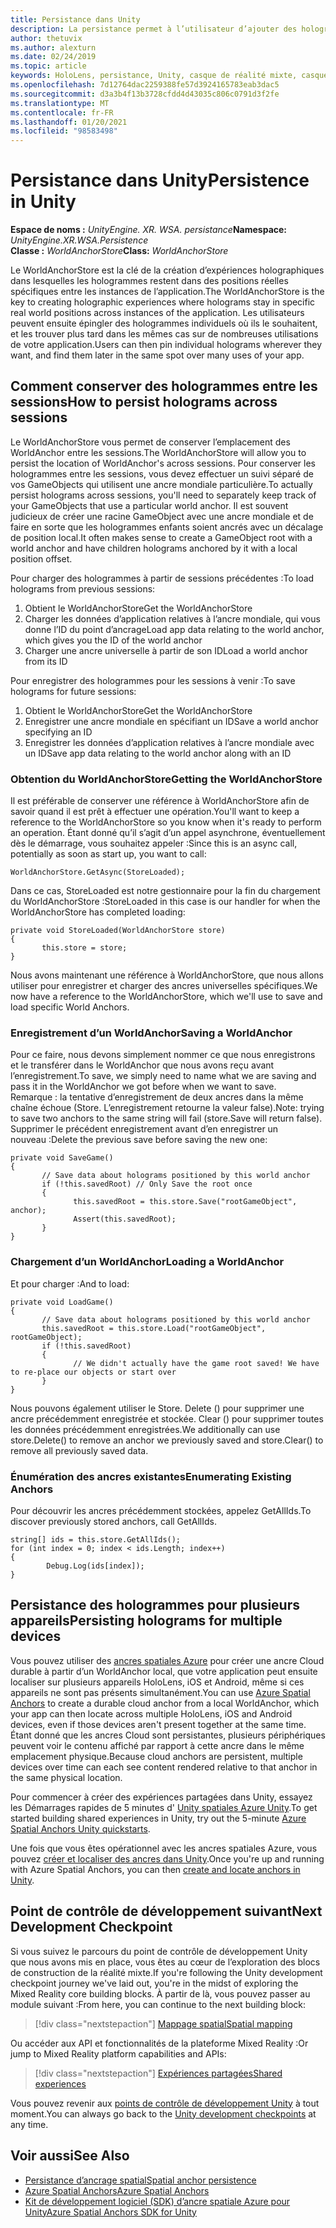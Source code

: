 ```yaml
---
title: Persistance dans Unity
description: La persistance permet à l’utilisateur d’ajouter des hologrammes individuels chaque fois qu’ils le souhaitent, puis de le retrouver plus tard dans de nombreuses utilisations de votre application.
author: thetuvix
ms.author: alexturn
ms.date: 02/24/2019
ms.topic: article
keywords: HoloLens, persistance, Unity, casque de réalité mixte, casque Windows Mixed realisation, casque de réalité virtuelle
ms.openlocfilehash: 7d12764dac2259388fe57d3924165783eab3dac5
ms.sourcegitcommit: d3a3b4f13b3728cfdd4d43035c806c0791d3f2fe
ms.translationtype: MT
ms.contentlocale: fr-FR
ms.lasthandoff: 01/20/2021
ms.locfileid: "98583498"
---
```

# <a name="persistence-in-unity"></a><span data-ttu-id="5ecc1-104">Persistance dans Unity</span><span class="sxs-lookup"><span data-stu-id="5ecc1-104">Persistence in Unity</span></span>

<span data-ttu-id="5ecc1-105">**Espace de noms :** *UnityEngine. XR. WSA. persistance*</span><span class="sxs-lookup"><span data-stu-id="5ecc1-105">**Namespace:** *UnityEngine.XR.WSA.Persistence*</span></span><br>
<span data-ttu-id="5ecc1-106">**Classe :** *WorldAnchorStore*</span><span class="sxs-lookup"><span data-stu-id="5ecc1-106">**Class:** *WorldAnchorStore*</span></span>

<span data-ttu-id="5ecc1-107">Le WorldAnchorStore est la clé de la création d’expériences holographiques dans lesquelles les hologrammes restent dans des positions réelles spécifiques entre les instances de l’application.</span><span class="sxs-lookup"><span data-stu-id="5ecc1-107">The WorldAnchorStore is the key to creating holographic experiences where holograms stay in specific real world positions across instances of the application.</span></span> <span data-ttu-id="5ecc1-108">Les utilisateurs peuvent ensuite épingler des hologrammes individuels où ils le souhaitent, et les trouver plus tard dans les mêmes cas sur de nombreuses utilisations de votre application.</span><span class="sxs-lookup"><span data-stu-id="5ecc1-108">Users can then pin individual holograms wherever they want, and find them later in the same spot over many uses of your app.</span></span>

## <a name="how-to-persist-holograms-across-sessions"></a><span data-ttu-id="5ecc1-109">Comment conserver des hologrammes entre les sessions</span><span class="sxs-lookup"><span data-stu-id="5ecc1-109">How to persist holograms across sessions</span></span>

<span data-ttu-id="5ecc1-110">Le WorldAnchorStore vous permet de conserver l’emplacement des WorldAnchor entre les sessions.</span><span class="sxs-lookup"><span data-stu-id="5ecc1-110">The WorldAnchorStore will allow you to persist the location of WorldAnchor's across sessions.</span></span> <span data-ttu-id="5ecc1-111">Pour conserver les hologrammes entre les sessions, vous devez effectuer un suivi séparé de vos GameObjects qui utilisent une ancre mondiale particulière.</span><span class="sxs-lookup"><span data-stu-id="5ecc1-111">To actually persist holograms across sessions, you'll need to separately keep track of your GameObjects that use a particular world anchor.</span></span> <span data-ttu-id="5ecc1-112">Il est souvent judicieux de créer une racine GameObject avec une ancre mondiale et de faire en sorte que les hologrammes enfants soient ancrés avec un décalage de position local.</span><span class="sxs-lookup"><span data-stu-id="5ecc1-112">It often makes sense to create a GameObject root with a world anchor and have children holograms anchored by it with a local position offset.</span></span>

<span data-ttu-id="5ecc1-113">Pour charger des hologrammes à partir de sessions précédentes :</span><span class="sxs-lookup"><span data-stu-id="5ecc1-113">To load holograms from previous sessions:</span></span>
1. <span data-ttu-id="5ecc1-114">Obtient le WorldAnchorStore</span><span class="sxs-lookup"><span data-stu-id="5ecc1-114">Get the WorldAnchorStore</span></span>
2. <span data-ttu-id="5ecc1-115">Charger les données d’application relatives à l’ancre mondiale, qui vous donne l’ID du point d’ancrage</span><span class="sxs-lookup"><span data-stu-id="5ecc1-115">Load app data relating to the world anchor, which gives you the ID of the world anchor</span></span>
3. <span data-ttu-id="5ecc1-116">Charger une ancre universelle à partir de son ID</span><span class="sxs-lookup"><span data-stu-id="5ecc1-116">Load a world anchor from its ID</span></span>

<span data-ttu-id="5ecc1-117">Pour enregistrer des hologrammes pour les sessions à venir :</span><span class="sxs-lookup"><span data-stu-id="5ecc1-117">To save holograms for future sessions:</span></span>
1. <span data-ttu-id="5ecc1-118">Obtient le WorldAnchorStore</span><span class="sxs-lookup"><span data-stu-id="5ecc1-118">Get the WorldAnchorStore</span></span>
2. <span data-ttu-id="5ecc1-119">Enregistrer une ancre mondiale en spécifiant un ID</span><span class="sxs-lookup"><span data-stu-id="5ecc1-119">Save a world anchor specifying an ID</span></span>
3. <span data-ttu-id="5ecc1-120">Enregistrer les données d’application relatives à l’ancre mondiale avec un ID</span><span class="sxs-lookup"><span data-stu-id="5ecc1-120">Save app data relating to the world anchor along with an ID</span></span>

### <a name="getting-the-worldanchorstore"></a><span data-ttu-id="5ecc1-121">Obtention du WorldAnchorStore</span><span class="sxs-lookup"><span data-stu-id="5ecc1-121">Getting the WorldAnchorStore</span></span>

<span data-ttu-id="5ecc1-122">Il est préférable de conserver une référence à WorldAnchorStore afin de savoir quand il est prêt à effectuer une opération.</span><span class="sxs-lookup"><span data-stu-id="5ecc1-122">You'll want to keep a reference to the WorldAnchorStore so you know when it's ready to perform an operation.</span></span> <span data-ttu-id="5ecc1-123">Étant donné qu’il s’agit d’un appel asynchrone, éventuellement dès le démarrage, vous souhaitez appeler :</span><span class="sxs-lookup"><span data-stu-id="5ecc1-123">Since this is an async call, potentially as soon as start up, you want to call:</span></span>

```
WorldAnchorStore.GetAsync(StoreLoaded);
```

<span data-ttu-id="5ecc1-124">Dans ce cas, StoreLoaded est notre gestionnaire pour la fin du chargement du WorldAnchorStore :</span><span class="sxs-lookup"><span data-stu-id="5ecc1-124">StoreLoaded in this case is our handler for when the WorldAnchorStore has completed loading:</span></span>

```
private void StoreLoaded(WorldAnchorStore store)
{
       this.store = store;
}
```

<span data-ttu-id="5ecc1-125">Nous avons maintenant une référence à WorldAnchorStore, que nous allons utiliser pour enregistrer et charger des ancres universelles spécifiques.</span><span class="sxs-lookup"><span data-stu-id="5ecc1-125">We now have a reference to the WorldAnchorStore, which we'll use to save and load specific World Anchors.</span></span>

### <a name="saving-a-worldanchor"></a><span data-ttu-id="5ecc1-126">Enregistrement d’un WorldAnchor</span><span class="sxs-lookup"><span data-stu-id="5ecc1-126">Saving a WorldAnchor</span></span>

<span data-ttu-id="5ecc1-127">Pour ce faire, nous devons simplement nommer ce que nous enregistrons et le transférer dans le WorldAnchor que nous avons reçu avant l’enregistrement.</span><span class="sxs-lookup"><span data-stu-id="5ecc1-127">To save, we simply need to name what we are saving and pass it in the WorldAnchor we got before when we want to save.</span></span> <span data-ttu-id="5ecc1-128">Remarque : la tentative d’enregistrement de deux ancres dans la même chaîne échoue (Store. L’enregistrement retourne la valeur false).</span><span class="sxs-lookup"><span data-stu-id="5ecc1-128">Note: trying to save two anchors to the same string will fail (store.Save will return false).</span></span> <span data-ttu-id="5ecc1-129">Supprimer le précédent enregistrement avant d’en enregistrer un nouveau :</span><span class="sxs-lookup"><span data-stu-id="5ecc1-129">Delete the previous save before saving the new one:</span></span>

```
private void SaveGame()
{
       // Save data about holograms positioned by this world anchor
       if (!this.savedRoot) // Only Save the root once
       {
              this.savedRoot = this.store.Save("rootGameObject", anchor);
              Assert(this.savedRoot);
       }
}
```

### <a name="loading-a-worldanchor"></a><span data-ttu-id="5ecc1-130">Chargement d’un WorldAnchor</span><span class="sxs-lookup"><span data-stu-id="5ecc1-130">Loading a WorldAnchor</span></span>

<span data-ttu-id="5ecc1-131">Et pour charger :</span><span class="sxs-lookup"><span data-stu-id="5ecc1-131">And to load:</span></span>

```
private void LoadGame()
{
       // Save data about holograms positioned by this world anchor
       this.savedRoot = this.store.Load("rootGameObject", rootGameObject);
       if (!this.savedRoot)
       {
              // We didn't actually have the game root saved! We have to re-place our objects or start over
       }
}
```

<span data-ttu-id="5ecc1-132">Nous pouvons également utiliser le Store. Delete () pour supprimer une ancre précédemment enregistrée et stockée. Clear () pour supprimer toutes les données précédemment enregistrées.</span><span class="sxs-lookup"><span data-stu-id="5ecc1-132">We additionally can use store.Delete() to remove an anchor we previously saved and store.Clear() to remove all previously saved data.</span></span>

### <a name="enumerating-existing-anchors"></a><span data-ttu-id="5ecc1-133">Énumération des ancres existantes</span><span class="sxs-lookup"><span data-stu-id="5ecc1-133">Enumerating Existing Anchors</span></span>

<span data-ttu-id="5ecc1-134">Pour découvrir les ancres précédemment stockées, appelez GetAllIds.</span><span class="sxs-lookup"><span data-stu-id="5ecc1-134">To discover previously stored anchors, call GetAllIds.</span></span>

```
string[] ids = this.store.GetAllIds();
for (int index = 0; index < ids.Length; index++)
{
        Debug.Log(ids[index]);
}
```

## <a name="persisting-holograms-for-multiple-devices"></a><span data-ttu-id="5ecc1-135">Persistance des hologrammes pour plusieurs appareils</span><span class="sxs-lookup"><span data-stu-id="5ecc1-135">Persisting holograms for multiple devices</span></span>

<span data-ttu-id="5ecc1-136">Vous pouvez utiliser des <a href="/azure/spatial-anchors/overview" target="_blank">ancres spatiales Azure</a> pour créer une ancre Cloud durable à partir d’un WorldAnchor local, que votre application peut ensuite localiser sur plusieurs appareils HoloLens, iOS et Android, même si ces appareils ne sont pas présents simultanément.</span><span class="sxs-lookup"><span data-stu-id="5ecc1-136">You can use <a href="/azure/spatial-anchors/overview" target="_blank">Azure Spatial Anchors</a> to create a durable cloud anchor from a local WorldAnchor, which your app can then locate across multiple HoloLens, iOS and Android devices, even if those devices aren't present together at the same time.</span></span>  <span data-ttu-id="5ecc1-137">Étant donné que les ancres Cloud sont persistantes, plusieurs périphériques peuvent voir le contenu affiché par rapport à cette ancre dans le même emplacement physique.</span><span class="sxs-lookup"><span data-stu-id="5ecc1-137">Because cloud anchors are persistent, multiple devices over time can each see content rendered relative to that anchor in the same physical location.</span></span>

<span data-ttu-id="5ecc1-138">Pour commencer à créer des expériences partagées dans Unity, essayez les Démarrages rapides de 5 minutes d' <a href="/azure/spatial-anchors/unity-overview" target="_blank">Unity spatiales Azure Unity</a>.</span><span class="sxs-lookup"><span data-stu-id="5ecc1-138">To get started building shared experiences in Unity, try out the 5-minute <a href="/azure/spatial-anchors/unity-overview" target="_blank">Azure Spatial Anchors Unity quickstarts</a>.</span></span>

<span data-ttu-id="5ecc1-139">Une fois que vous êtes opérationnel avec les ancres spatiales Azure, vous pouvez <a href="/azure/spatial-anchors/concepts/create-locate-anchors-unity" target="_blank">créer et localiser des ancres dans Unity</a>.</span><span class="sxs-lookup"><span data-stu-id="5ecc1-139">Once you're up and running with Azure Spatial Anchors, you can then <a href="/azure/spatial-anchors/concepts/create-locate-anchors-unity" target="_blank">create and locate anchors in Unity</a>.</span></span>

## <a name="next-development-checkpoint"></a><span data-ttu-id="5ecc1-140">Point de contrôle de développement suivant</span><span class="sxs-lookup"><span data-stu-id="5ecc1-140">Next Development Checkpoint</span></span>

<span data-ttu-id="5ecc1-141">Si vous suivez le parcours du point de contrôle de développement Unity que nous avons mis en place, vous êtes au cœur de l’exploration des blocs de construction de la réalité mixte.</span><span class="sxs-lookup"><span data-stu-id="5ecc1-141">If you're following the Unity development checkpoint journey we've laid out, you're in the midst of exploring the Mixed Reality core building blocks.</span></span> <span data-ttu-id="5ecc1-142">À partir de là, vous pouvez passer au module suivant :</span><span class="sxs-lookup"><span data-stu-id="5ecc1-142">From here, you can continue to the next building block:</span></span>

> [!div class="nextstepaction"]
> [<span data-ttu-id="5ecc1-143">Mappage spatial</span><span class="sxs-lookup"><span data-stu-id="5ecc1-143">Spatial mapping</span></span>](spatial-mapping-in-unity.md)

<span data-ttu-id="5ecc1-144">Ou accéder aux API et fonctionnalités de la plateforme Mixed Reality :</span><span class="sxs-lookup"><span data-stu-id="5ecc1-144">Or jump to Mixed Reality platform capabilities and APIs:</span></span>

> [!div class="nextstepaction"]
> [<span data-ttu-id="5ecc1-145">Expériences partagées</span><span class="sxs-lookup"><span data-stu-id="5ecc1-145">Shared experiences</span></span>](shared-experiences-in-unity.md)

<span data-ttu-id="5ecc1-146">Vous pouvez revenir aux [points de contrôle de développement Unity](unity-development-overview.md#2-core-building-blocks) à tout moment.</span><span class="sxs-lookup"><span data-stu-id="5ecc1-146">You can always go back to the [Unity development checkpoints](unity-development-overview.md#2-core-building-blocks) at any time.</span></span>

## <a name="see-also"></a><span data-ttu-id="5ecc1-147">Voir aussi</span><span class="sxs-lookup"><span data-stu-id="5ecc1-147">See Also</span></span>
* [<span data-ttu-id="5ecc1-148">Persistance d’ancrage spatial</span><span class="sxs-lookup"><span data-stu-id="5ecc1-148">Spatial anchor persistence</span></span>](../../design/coordinate-systems.md#spatial-anchor-persistence)
* <span data-ttu-id="5ecc1-149"><a href="/azure/spatial-anchors" target="_blank">Azure Spatial Anchors</a></span><span class="sxs-lookup"><span data-stu-id="5ecc1-149"><a href="/azure/spatial-anchors" target="_blank">Azure Spatial Anchors</a></span></span>
* <span data-ttu-id="5ecc1-150"><a href="/dotnet/api/Microsoft.Azure.SpatialAnchors" target="_blank">Kit de développement logiciel (SDK) d’ancre spatiale Azure pour Unity</a></span><span class="sxs-lookup"><span data-stu-id="5ecc1-150"><a href="/dotnet/api/Microsoft.Azure.SpatialAnchors" target="_blank">Azure Spatial Anchors SDK for Unity</a></span></span>
